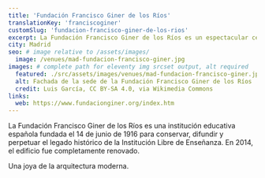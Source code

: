 ```yaml
---
title: 'Fundación Francisco Giner de los Ríos'
translationKey: 'franciscoginer'
customSlug: 'fundacion-francisco-giner-de-los-rios'
excerpt: La Fundación Francisco Giner de los Ríos es un espectacular centro de eventos. Dispone de una sala polivalente con un excelente equipamiento técnico y muy buena acústica.
city: Madrid
seo: # image relative to /assets/images/
  image: /venues/mad-fundacion-francisco-giner.jpg
images: # complete path for eleventy img srcset output, alt required
  featured: ./src/assets/images/venues/mad-fundacion-francisco-giner.jpg
  alt: Fachada de la sede de la Fundación Francisco Giner de los Ríos
  credit: Luis García, CC BY-SA 4.0, via Wikimedia Commons
links:
  web: https://www.fundacionginer.org/index.htm
---
```


La Fundación Francisco Giner de los Ríos es una institución educativa española fundada el 14 de junio de 1916 para conservar, difundir y perpetuar el legado histórico de la Institución Libre de Enseñanza. En 2014, el edificio fue completamente renovado.

Una joya de la arquitectura moderna.
